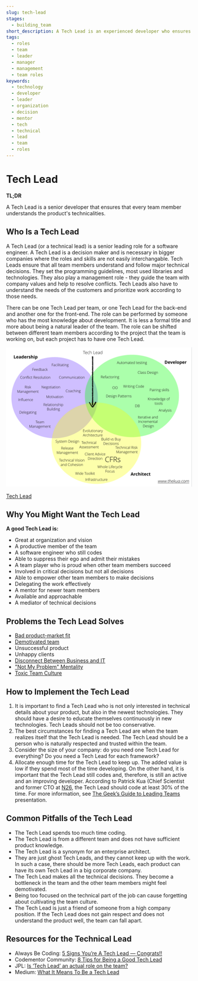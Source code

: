 ```yaml
---
slug: tech-lead
stages:
  - building_team
short_description: A Tech Lead is an experienced developer who ensures that team members follow major technical decision. It should be a person with a desire to learn and share new concepts and technologies.
tags:
  - roles
  - team
  - leader
  - manager
  - management
  - team roles
keywords:
  - technology
  - developer
  - leader
  - organization
  - decision
  - mentor
  - tech
  - technical
  - lead
  - team
  - roles
---
```


# Tech Lead

**TL;DR**

A Tech Lead is a senior developer that ensures that every team member understands the product's technicalities.

## Who Is a Tech Lead

A Tech Lead (or a technical lead) is a senior leading role for a software engineer. A Tech Lead is a decision maker and is necessary in bigger companies where the roles and skills are not easily interchangable. Tech Leads ensure that all team members understand and follow major technical decisions. They set the programming guidelines, most used libraries and technologies. They also play a management role - they guide the team with company values and help to resolve conflicts. Tech Leads also have to understand the needs of the customers and prioritize work according to those needs.

There can be one Tech Lead per team, or one Tech Lead for the back-end and another one for the front-end. The role can be performed by someone who has the most knowledge about development. It is less a formal title and more about being a natural leader of the team. The role can be shifted between different team members according to the project that the team is working on, but each project has to have one Tech Lead.

![Tech Lead](/files/tech_lead.png)

[Tech Lead](https://www.codementor.io/npostolovski/8-tips-for-being-a-good-tech-lead-ke35g7em8/)

## Why You Might Want the Tech Lead

**A good Tech Lead is:**

- Great at organization and vision
- A productive member of the team
- A software engineer who still codes
- Able to suppress their ego and admit their mistakes
- A team player who is proud when other team members succeed
- Involved in critical decisions but not all decisions
- Able to empower other team members to make decisions
- Delegating the work effectively
- A mentor for newer team members
- Available and approachable
- A mediator of technical decisions

## Problems the Tech Lead Solves

- [Bad product-market fit](/problems/bad-product-market-fit)
- [Demotivated team](/problems/demotivated-team)
- Unsuccessful product
- Unhappy clients
- [Disconnect Between Business and IT](/problems/disconnect-between-business-and-it)
- ["Not My Problem" Mentality](/problems/not-my-problem-mentality)
- [Toxic Team Culture](/problems/toxic-team-culture)

## How to Implement the Tech Lead

1. It is important to find a Tech Lead who is not only interested in technical details about your product, but also in the newest technologies. They should have a desire to educate themselves continuously in new technologies. Tech Leads should not be too conservative.
2. The best circumstances for finding a Tech Lead are when the team realizes itself that the Tech Lead is needed. The Tech Lead should be a person who is naturally respected and trusted within the team.
3. Consider the size of your company: do you need one Tech Lead for everything? Do you need a Tech Lead for each framework?
4. Allocate enough time for the Tech Lead to keep up. The added value is low if they spend most of the time developing. On the other hand, it is important that the Tech Lead still codes and, therefore, is still an active and an improving developer. According to Patrick Kua (Chief Scientist and former CTO at [N26](https://n26.com/en-eu/), the Tech Lead should code at least 30% of the time. For more information, see [The Geek’s Guide to Leading Teams](https://www.slideshare.net/thekua/the-geeks-guide-to-leading-teams) presentation.

## Common Pitfalls of the Tech Lead

- The Tech Lead spends too much time coding.
- The Tech Lead is from a different team and does not have sufficient product knowledge.
- The Tech Lead is a synonym for an enterprise architect.
- They are just ghost Tech Leads, and they cannot keep up with the work. In such a case, there should be more Tech Leads, each product can have its own Tech Lead in a big corporate company.
- The Tech Lead makes all the technical decisions. They become a bottleneck in the team and the other team members might feel demotivated.
- Being too focused on the technical part of the job can cause forgetting about cultivating the team culture.
- The Tech Lead is just a friend of someone from a high company position. If the Tech Lead does not gain respect and does not understand the product well, the team can fall apart.

## Resources for the Technical Lead

- Always Be Coding: [5 Signs You’re A Tech Lead — Congrats!!](https://abc.danch.me/5-signs-youre-a-tech-lead-congrats-4b89b6b9c071)
- Codementor Community: [8 Tips for Being a Good Tech Lead](https://www.codementor.io/npostolovski/8-tips-for-being-a-good-tech-lead-ke35g7em8)
- JPL: [Is ‘Tech Lead’ an actual role on the team?](https://jp-lambert.me/is-tech-lead-an-actual-role-on-the-team-7c040f2fd29b)
- Medium: [What It Means To Be a Tech Lead](https://medium.com/@weareqdivision/what-it-means-to-be-a-tech-lead-c406f837045d)
